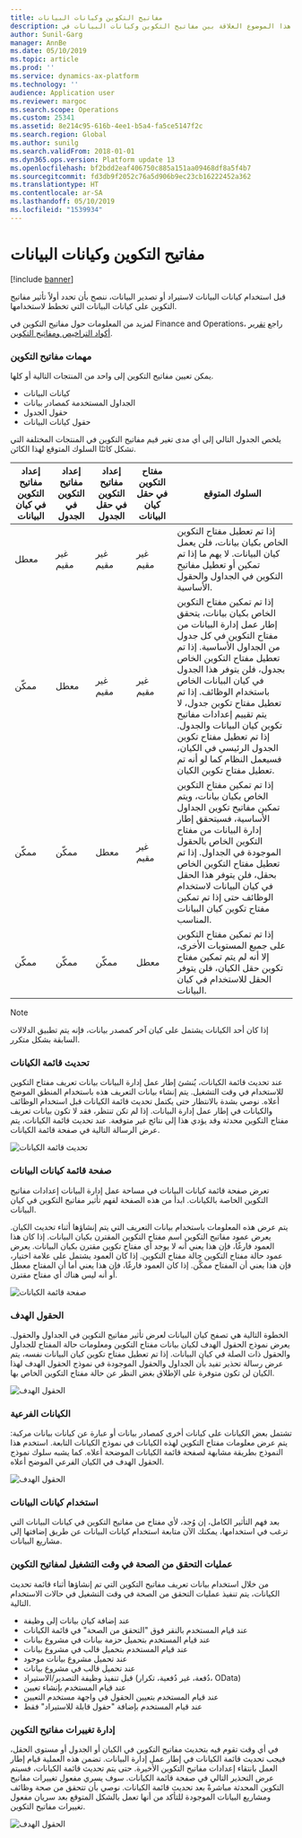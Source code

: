 ```yaml
---
title: مفاتيح التكوين وكيانات البيانات
description: يصف هذا الموضوع العلاقة بين مفاتيح التكوين وكيانات البيانات في Microsoft Dynamics 365 for Finance and Operations.
author: Sunil-Garg
manager: AnnBe
ms.date: 05/10/2019
ms.topic: article
ms.prod: ''
ms.service: dynamics-ax-platform
ms.technology: ''
audience: Application user
ms.reviewer: margoc
ms.search.scope: Operations
ms.custom: 25341
ms.assetid: 8e214c95-616b-4ee1-b5a4-fa5ce5147f2c
ms.search.region: Global
ms.author: sunilg
ms.search.validFrom: 2018-01-01
ms.dyn365.ops.version: Platform update 13
ms.openlocfilehash: bf2bdd2eaf406750c885a151aa09468df8a5f4b7
ms.sourcegitcommit: fd3db9f2052c76a5d906b9ec23cb16222452a362
ms.translationtype: HT
ms.contentlocale: ar-SA
ms.lasthandoff: 05/10/2019
ms.locfileid: "1539934"
---
```

# <a name="configuration-keys-and-data-entities"></a>مفاتيح التكوين وكيانات البيانات

[!include [banner](../includes/banner.md)]

قبل استخدام كيانات البيانات لاستيراد أو تصدير البيانات، ننصح بأن تحدد أولاً تأثير مفاتيح التكوين على كيانات البيانات التي تخطط لاستخدامها.

لمزيد من المعلومات حول مفاتيح التكوين في Finance and Operations، راجع [تقرير أكواد التراخيص ومفاتيح التكوين](../sysadmin/license-codes-configuration-keys-report.md).

### <a name="configuration-key-assignments"></a>مهمات مفاتيح التكوين
يمكن تعيين مفاتيح التكوين إلى واحد من المنتجات التالية أو كلها.

- كيانات البيانات
- الجداول المستخدمة كمصادر بيانات
- حقول الجدول
- حقول كيانات البيانات

يلخص الجدول التالي إلى أي مدى تغير قيم مفاتيح التكوين في المنتجات المختلفة التي تشكل كائنًا السلوك المتوقع لهذا الكائن.

| إعداد مفاتيح التكوين في كيان البيانات | إعداد مفاتيح التكوين في الجدول | إعداد مفاتيح التكوين في حقل الجدول | مفتاح التكوين في حقل كيان البيانات | السلوك المتوقع |
|-----------------------------------------|------------------------------------|------------------------------------------|----------------------------------------|------------------|
| معطل                                | غير مقيم                      | غير مقيم                            | غير مقيم                          | إذا تم تعطيل مفتاح التكوين الخاص بكيان بيانات، فلن يعمل كيان البيانات. لا يهم ما إذا تم تمكين أو تعطيل مفاتيح التكوين في الجداول والحقول الأساسية. |
| ممكّن                                 | معطل                           | غير مقيم                            | غير مقيم                          | إذا تم تمكين مفتاح التكوين الخاص بكيان بيانات، يتحقق إطار عمل إدارة البيانات من مفتاح التكوين في كل جدول من الجداول الأساسية. إذا تم تعطيل مفتاح التكوين الخاص بجدول، فلن يتوفر هذا الجدول في كيان البيانات الخاص باستخدام الوظائف. إذا تم تعطيل مفتاح تكوين جدول، لا يتم تقييم إعدادات مفاتيح تكوين كيان البيانات والجدول. إذا تم تعطيل مفتاح تكوين الجدول الرئيسي في الكيان، فسيعمل النظام كما لو أنه تم تعطيل مفتاح تكوين الكيان. |
| ممكّن                                 | ممكّن                            | معطل                                 | غير مقيم                          | إذا تم تمكين مفتاح التكوين الخاص بكيان بيانات، ويتم تمكين مفاتيح تكوين الجداول الأساسية، فسيتحقق إطار إدارة البيانات من مفتاح التكوين الخاص بالحقول الموجودة في الجداول. إذا تم تعطيل مفتاح التكوين الخاص بحقل، فلن يتوفر هذا الحقل في كيان البيانات لاستخدام الوظائف حتى إذا تم تمكين مفتاح تكوين كيان البيانات المناسب. |
| ممكّن                                 | ممكّن                            | ممكّن                                  | معطل                               | إذا تم تمكين مفتاح التكوين على جميع المستويات الأخرى، إلا أنه لم يتم تمكين مفتاح تكوين حقل الكيان، فلن يتوفر الحقل للاستخدام في كيان البيانات. |

> [!NOTE]
> إذا كان أحد الكيانات يشتمل على كيان آخر كمصدر بيانات، فإنه يتم تطبيق الدلالات السابقة بشكل متكرر.

### <a name="entity-list-refresh"></a>تحديث قائمة الكيانات
عند تحديث قائمة الكيانات، يُنشئ إطار عمل إدارة البيانات بيانات تعريف مفتاح التكوين للاستخدام في وقت التشغيل. يتم إنشاء بيانات التعريف هذه باستخدام المنطق الموضح أعلاه. نوصي بشدة بالانتظار حتى يكتمل تحديث قائمة الكيانات قبل استخدام الوظائف والكيانات في إطار عمل إدارة البيانات. إذا لم تكن تنتظر، فقد لا تكون بيانات تعريف مفتاح التكوين محدثة وقد يؤدي هذا إلى نتائج غير متوقعة. عند تحديث قائمة الكيانات، يتم عرض الرسالة التالية في صفحة قائمة الكيانات.

![تحديث قائمة الكيانات](./media/Entity_refresh_list.png)

### <a name="data-entity-list-page"></a>صفحة قائمة كيانات البيانات
تعرض صفحة قائمة كيانات البيانات في مساحة عمل إدارة البيانات إعدادات مفاتيح التكوين الخاصة بالكيانات. ابدأ من هذه الصفحة لفهم تأثير مفاتيح التكوين في كيان البيانات.

يتم عرض هذه المعلومات باستخدام بيانات التعريف التي يتم إنشاؤها أثناء تحديث الكيان. يعرض عمود مفاتيح التكوين اسم مفتاح التكوين المقترن بكيان البيانات. إذا كان هذا العمود فارغًا، فإن هذا يعني أنه لا يوجد أي مفتاح تكوين مقترن بكيان البيانات. يعرض عمود حالة مفتاح التكوين حالة مفتاح التكوين. إذا كان العمود يشتمل على علامة اختيار، فإن هذا يعني أن المفتاح ممكَّن. إذا كان العمود فارغًا، فإن هذا يعني أما أن المفتاح معطل أو أنه ليس هناك أي مفتاح مقترن.

![صفحة قائمة الكيانات](./media/Data_entity_list_page.png)

### <a name="target-fields"></a>الحقول الهدف
الخطوة التالية هي تصفح كيان البيانات لعرض تأثير مفاتيح التكوين في الجداول والحقول. يعرض نموذج الحقول الهدف لكيان بيانات مفتاح التكوين ومعلومات حالة المفتاح للجداول والحقول ذات الصلة في كيان البيانات. إذا تم تعطيل مفتاح تكوين كيان البيانات نفسه، يتم عرض رسالة تحذير تفيد بأن الجداول والحقول الموجودة في نموذج الحقول الهدف لهذا الكيان لن تكون متوفرة على الإطلاق بغض النظر عن حالة مفتاح التكوين الخاص بها.

![الحقول الهدف](./media/Target_fields_1.png)

### <a name="child-entities"></a>الكيانات الفرعية 
تشتمل بعض الكيانات على كيانات أخرى كمصادر بيانات أو عبارة عن كيانات بيانات مركبة: يتم عرض معلومات مفتاح التكوين لهذه الكيانات في نموذج الكيانات التابعة. استخدم هذا النموذج بطريقة مشابهة لصفحة قائمة الكيانات الموضحة أعلاه. كما يشبه سلوك نموذج الحقول الهدف في الكيان الفرعي الموضح أعلاه.

![الحقول الهدف](./media/Target_fields_2.png)

### <a name="using-data-entities"></a>استخدام كيانات البيانات
بعد فهم التأثير الكامل، إن وُجد، لأي مفتاح من مفاتيح التكوين في كيانات البيانات التي ترغب في استخدامها، يمكنك الآن متابعة استخدام كيانات البيانات عن طريق إضافتها إلى مشاريع البيانات. 

### <a name="run-time-validations-for-configuration-keys"></a>عمليات التحقق من الصحة في وقت التشغيل لمفاتيح التكوين
من خلال استخدام بيانات تعريف مفاتيح التكوين التي تم إنشاؤها أثناء قائمة تحديث الكيانات، يتم تنفيذ عمليات التحقق من الصحة في وقت التشغيل في حالات الاستخدام التالية.

- عند إضافة كيان بيانات إلى وظيفة
- عند قيام المستخدم بالنقر فوق "التحقق من الصحة" في قائمة الكيانات
- عند قيام المستخدم بتحميل حزمة بيانات في مشروع بيانات
- عند قيام المستخدم بتحميل قالب في مشروع بيانات
- عند تحميل مشروع بيانات موجود
- عند تحميل قالب في مشروع بيانات
- قبل تنفيذ وظيفة التصدير/الاستيراد (دُفعة، غير دُفعية، تكرار، OData)
- عند قيام المستخدم بإنشاء تعيين
- عند قيام المستخدم بتعيين الحقول في واجهة مستخدم التعيين
- عند قيام المستخدم بإضافة "حقول قابلة للاستيراد" فقط

### <a name="managing-configuration-key-changes"></a>إدارة تغييرات مفاتيح التكوين
في أي وقت تقوم فيه بتحديث مفاتيح التكوين في الكيان أو الجدول أو مستوى الحقل، فيجب تحديث قائمة الكيانات في إطار عمل إدارة البيانات. تضمن هذه العملية قيام إطار العمل بانتقاء إعدادات مفاتيح التكوين الأخيرة. حتى يتم تحديث قائمة الكيانات، فسيتم عرض التحذير التالي في صفحة قائمة الكيانات. سوف يسري مفعول تغييرات مفاتيح التكوين المحدثة مباشرةً بعد تحديث قائمة الكيانات. نوصي بأن تتحقق من صحة وظائف ومشاريع البيانات الموجودة للتأكد من أنها تعمل بالشكل المتوقع بعد سريان مفعول تغييرات مفاتيح التكوين.

![الحقول الهدف](./media/Target_fields_3.png)
